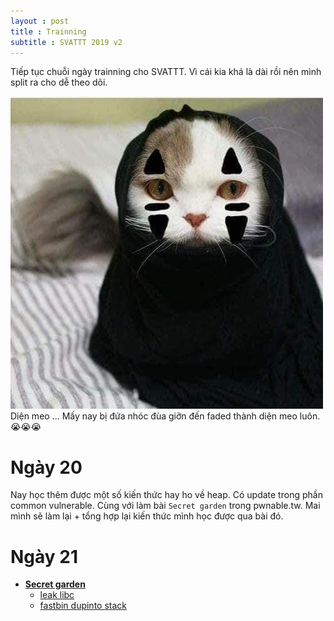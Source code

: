 ```yaml
---
layout : post 
title : Trainning 
subtitle : SVATTT 2019 v2
---  
```


Tiếp tục chuỗi ngày trainning cho SVATTT.  Vì cái kia khá là dài rồi nên mình split ra cho dễ theo dõi.  

![](/img/meo38.jpg)   
Diện meo ... Mấy nay bị đứa nhóc đùa giỡn đến faded thành diện meo luôn. 😭😭😭



# Ngày 20  
  Nay học thêm được một số kiến thức hay ho về heap. Có update trong phần common vulnerable. Cùng với làm bài ```Secret garden``` trong pwnable.tw. 
  Mai mình sẽ làm lại + tổng hợp lại kiến thức mình học được qua bài đó.  

# Ngày 21  
 - [**Secret garden**](https://pwnable.tw/)  
   + [leak libc](https://hacmao.pw/Pwnable/heap/leak_libc/)  
   + [fastbin dupinto stack](https://hacmao.pw/Pwnable/heap/fastbin_dup_into_stack/)  


